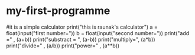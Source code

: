 # my-first-programme
#it is a simple calculator
print("this is raunak's calculator")
a = float(input("first number="))
b = float(input("second number="))
print("add =" , (a+b))
print("substract = ", (a-b))
print("multiply=", (a*b))
print("divide=" , (a/b))
print("power=" , (a**b))

